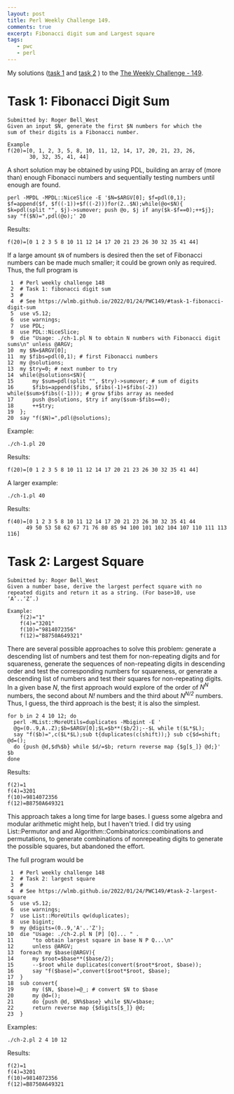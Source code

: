 ```yaml
---
layout: post
title: Perl Weekly Challenge 149.
comments: true
excerpt: Fibonacci digit sum and Largest square
tags:
   - pwc
   - perl
---
```


My solutions
([task 1](https://github.com/wlmb/perlweeklychallenge-club/blob/master/challenge-149/wlmb/perl/ch-1.pl)
and
[task 2](https://github.com/wlmb/perlweeklychallenge-club/blob/master/challenge-149/wlmb/perl/ch-2.pl)
)
to the  [The Weekly Challenge - 149](https://theweeklychallenge.org/blog/perl-weekly-challenge-149).


# Task 1: Fibonacci Digit Sum

    Submitted by: Roger Bell_West
    Given an input $N, generate the first $N numbers for which the
    sum of their digits is a Fibonacci number.

    Example
    f(20)=[0, 1, 2, 3, 5, 8, 10, 11, 12, 14, 17, 20, 21, 23, 26,
           30, 32, 35, 41, 44]

A short solution may be obtained by using PDL, building an
array of (more than) enough Fibonacci numbers and sequentially
testing numbers until enough are found.

    perl -MPDL -MPDL::NiceSlice -E '$N=$ARGV[0]; $f=pdl(0,1);
    $f=append($f, $f((-1))+$f((-2)))for(2..$N);while(@o<$N){
    $k=pdl(split "", $j)->sumover; push @o, $j if any($k-$f==0);++$j};
    say "f($N)=",pdl(@o);' 20

Results:

    f(20)=[0 1 2 3 5 8 10 11 12 14 17 20 21 23 26 30 32 35 41 44]

If a large amount `$N` of numbers is desired then the set of Fibonacci numbers can be made
much smaller; it could be grown only as required. Thus, the
full program is

     1  # Perl weekly challenge 148
     2  # Task 1: fibonacci digit sum
     3  #
     4  # See https://wlmb.github.io/2022/01/24/PWC149/#task-1-fibonacci-digit-sum
     5  use v5.12;
     6  use warnings;
     7  use PDL;
     8  use PDL::NiceSlice;
     9  die "Usage: ./ch-1.pl N to obtain N numbers with Fibonacci digit sums\n" unless @ARGV;
    10  my $N=$ARGV[0];
    11  my $fibs=pdl(0,1); # first Fibonacci numbers
    12  my @solutions;
    13  my $try=0; # next number to try
    14  while(@solutions<$N){
    15      my $sum=pdl(split "", $try)->sumover; # sum of digits
    16      $fibs=append($fibs, $fibs(-1)+$fibs(-2)) while($sum>$fibs((-1))); # grow $fibs array as needed
    17      push @solutions, $try if any($sum-$fibs==0);
    18      ++$try;
    19  };
    20  say "f($N)=",pdl(@solutions);

Example:

    ./ch-1.pl 20

Results:

    f(20)=[0 1 2 3 5 8 10 11 12 14 17 20 21 23 26 30 32 35 41 44]

A larger example:

    ./ch-1.pl 40

Results:

    f(40)=[0 1 2 3 5 8 10 11 12 14 17 20 21 23 26 30 32 35 41 44
          49 50 53 58 62 67 71 76 80 85 94 100 101 102 104 107 110 111 113 116]


# Task 2: Largest Square

    Submitted by: Roger Bell_West
    Given a number base, derive the largest perfect square with no
    repeated digits and return it as a string. (For base>10, use
    ‘A’..‘Z’.)

    Example:
        f(2)="1"
        f(4)="3201"
        f(10)="9814072356"
        f(12)="B8750A649321"

There are several possible approaches to solve this problem:
generate a descending list of numbers and test them for
non-repeating digits and for squareness, generate the
sequences of non-repeating digits in descending order and test
the corresponding numbers for squareness, or generate a
descending list of numbers and test their squares for
non-repeating digits. In a given base *N*, the first approach
would explore of the order of *N<sup>N</sup>* numbers, the second
about *N!* numbers and the third about *N<sup>N/2</sup>*
numbers. Thus, I guess, the third approach is the best; it is
also the simplest.

    for b in 2 4 10 12; do
      perl -MList::MoreUtils=duplicates -Mbigint -E '
      @g=(0..9,A..Z);$b=$ARGV[0];$L=$b**($b/2);--$L while t($L*$L);
      say "f($b)=",c($L*$L);sub t{duplicates(c(shift));} sub c{$d=shift; @d=();
      do {push @d,$d%$b} while $d/=$b; return reverse map {$g[$_]} @d;}' $b
    done

Results:

    f(2)=1
    f(4)=3201
    f(10)=9814072356
    f(12)=B8750A649321

This approach takes a long time for large bases. I guess some
algebra and modular arithmetic might help, but I haven't tried.
I did try using List::Permutor and and
Algorithm::Combinatorics::combinations and permutations, to generate combinations of
nonrepeating digits to generate the possible squares, but abandoned
the effort.

The full program would be

     1  # Perl weekly challenge 148
     2  # Task 2: largest square
     3  #
     4  # See https://wlmb.github.io/2022/01/24/PWC149/#task-2-largest-square
     5  use v5.12;
     6  use warnings;
     7  use List::MoreUtils qw(duplicates);
     8  use bigint;
     9  my @digits=(0..9,'A'..'Z');
    10  die "Usage: ./ch-2.pl N [P] [Q]... " .
    11      "to obtain largest square in base N P Q...\n"
    12      unless @ARGV;
    13  foreach my $base(@ARGV){
    14      my $root=$base**($base/2);
    15      --$root while duplicates(convert($root*$root, $base));
    16      say "f($base)=",convert($root*$root, $base);
    17  }
    18  sub convert{
    19      my ($N, $base)=@_; # convert $N to $base
    20      my @d=();
    21      do {push @d, $N%$base} while $N/=$base;
    22      return reverse map {$digits[$_]} @d;
    23  }

Examples:

    ./ch-2.pl 2 4 10 12

Results:

    f(2)=1
    f(4)=3201
    f(10)=9814072356
    f(12)=B8750A649321

